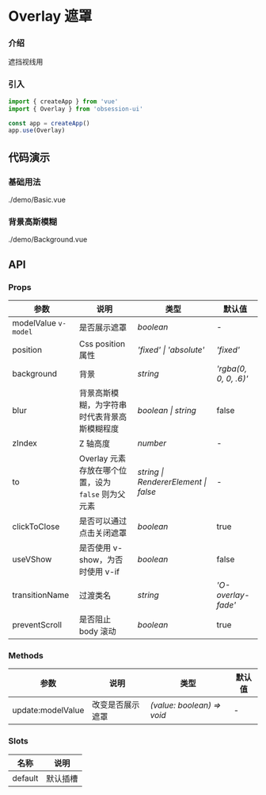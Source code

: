 # Overlay 遮罩

### 介绍

遮挡视线用

### 引入

```js
import { createApp } from 'vue'
import { Overlay } from 'obsession-ui'

const app = createApp()
app.use(Overlay)
```

## 代码演示

### 基础用法

<demo-code transform>./demo/Basic.vue</demo-code>

### 背景高斯模糊

<demo-code transform>./demo/Background.vue</demo-code>

## API

### Props

| 参数      | 说明           | 类型                                                                | 默认值 |
| --------- | -------------- | ------------------------------------------------------------------- | ------ |
| modelValue `v-model`      | 是否展示遮罩       | _boolean_          | -     |
| position     | Css position 属性   | _'fixed' \| 'absolute'_           | _'fixed'_      |
| background   | 背景 | _string_ | _'rgba(0, 0, 0, .6)'_      |
| blur  | 背景高斯模糊，为字符串时代表背景高斯模糊程度       | _boolean \| string_                                                           | false  |
| zIndex      | Z 轴高度       | _number_                                                           | -   |
| to | Overlay 元素存放在哪个位置，设为 `false` 则为父元素       | _string \| RendererElement \| false_                                                    | -     |
| clickToClose | 是否可以通过点击关闭遮罩 | _boolean_ | true |
| useVShow | 是否使用 v-show，为否时使用 v-if | _boolean_ | false |
| transitionName | 过渡类名 | _string_ | _'O-overlay-fade'_ |
| preventScroll | 是否阻止 body 滚动 | _boolean_ | true |

### Methods

| 参数      | 说明           | 类型                                                                | 默认值 |
| --------- | -------------- | ------------------------------------------------------------------- | ------ |
| update:modelValue      | 改变是否展示遮罩       | _(value: boolean) => void_          | -     |

### Slots

| 名称    | 说明     |
| ------- | -------- |
| default | 默认插槽 |

